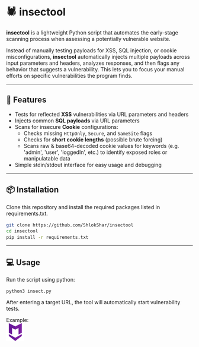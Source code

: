 # 🕷 insectool

**insectool** is a lightweight Python script that automates the early-stage scanning process when assessing a potentially vulnerable website.

Instead of manually testing payloads for XSS, SQL injection, or cookie misconfigurations, **insectool** automatically injects multiple payloads across input parameters and headers, analyzes responses, and then flags any behavior that suggests a vulnerability. This lets you to focus your manual efforts on specific vulnerabilities the program finds.

---

## 🚀 Features

- Tests for reflected **XSS** vulnerabilities via URL parameters and headers
- Injects common **SQL payloads**  via URL parameters
- Scans for insecure **Cookie** configurations:
  - Checks missing `HttpOnly`, `Secure`, and `SameSite` flags
  - Checks for **short cookie lengths** (possible brute forcing)
  - Scans raw & base64-decoded cookie values for keywords (e.g. 'admin', 'user', 'loggedIn', etc.) to identify exposed roles or manipulatable data
- Simple stdin/stdout interface for easy usage and debugging

---

## 📦 Installation

Clone this repository and install the required packages listed in requirements.txt.

```bash
git clone https://github.com/ShlokShar/insectool
cd insectool
pip install -r requirements.txt
```

---

## 💻 Usage

Run the script using python:
```python3
python3 insect.py
```
After entering a target URL, the tool will automatically start vulnerability tests.

Example:  
![example image](https://github.com/adam-p/markdown-here/raw/master/src/common/images/icon48.png "Logo Title Text 1")

